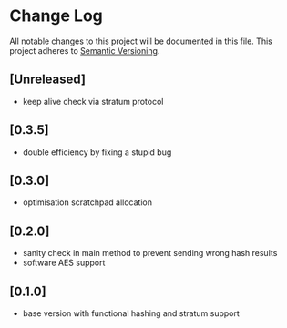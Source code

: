 # Change Log
All notable changes to this project will be documented in this file.
This project adheres to [Semantic Versioning](http://semver.org/).

## [Unreleased]
- keep alive check via stratum protocol

## [0.3.5]
- double efficiency by fixing a stupid bug

## [0.3.0]
- optimisation scratchpad allocation

## [0.2.0]
- sanity check in main method to prevent sending wrong hash results
- software AES support

## [0.1.0]
- base version with functional hashing and stratum support
